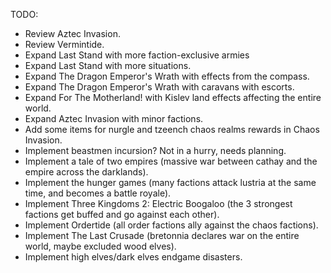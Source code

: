 TODO:
- Review Aztec Invasion.
- Review Vermintide.
- Expand Last Stand with more faction-exclusive armies
- Expand Last Stand with more situations.
- Expand The Dragon Emperor's Wrath with effects from the compass.
- Expand The Dragon Emperor's Wrath with caravans with escorts.
- Expand For The Motherland! with Kislev land effects affecting the entire world.
- Expand Aztec Invasion with minor factions.
- Add some items for nurgle and tzeench chaos realms rewards in Chaos Invasion.
- Implement beastmen incursion? Not in a hurry, needs planning.
- Implement a tale of two empires (massive war between cathay and the empire across the darklands).
- Implement the hunger games (many factions attack lustria at the same time, and becomes a battle royale).
- Implement Three Kingdoms 2: Electric Boogaloo (the 3 strongest factions get buffed and go against each other).
- Implement Ordertide (all order factions ally against the chaos factions).
- Implement The Last Crusade (bretonnia declares war on the entire world, maybe excluded wood elves).
- Implement high elves/dark elves endgame disasters.
